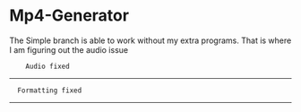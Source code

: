 # Mp4-Generator

The Simple branch is able to work without my extra programs.
That is where I am figuring out the audio issue

        Audio fixed
*****************************

      Formatting fixed
*****************************
